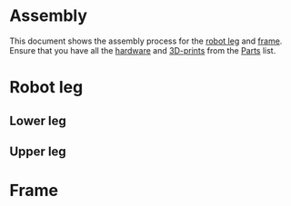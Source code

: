 # Assembly
This document shows the assembly process for the [robot leg](#robot-leg) and [frame](#frame). Ensure that you have all the [hardware](https://github.com/Faizanfaiz/UWE-Mechatronics/blob/main/Parts/README.md#hardware) and [3D-prints](https://github.com/Faizanfaiz/UWE-Mechatronics/blob/main/Parts/README.md#3d-prints) from the [Parts](https://github.com/Faizanfaiz/UWE-Mechatronics/tree/main/Parts#parts-list) list.
# Robot leg
## Lower leg
## Upper leg
# Frame
